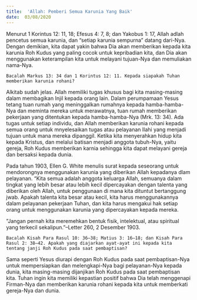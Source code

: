 ```yaml
---
title:  'Allah: Pemberi Semua Karunia Yang Baik'
date:  03/08/2020
---
```


Menurut 1 Korintus 12: 11, 18; Efesus 4: 7, 8; dan Yakobus 1: 17, Allah adlah pencetus semua karunia, dan “setiap karunia sempurna” datang dari-Nya. Dengan demikian, kita dapat yakin bahwa Dia akan memberikan kepada kita karunia Roh Kudus yang paling cocok untuk kepribadian kita, dan Dia akan menggunakan keterampilan kita untuk melayani tujuan-Nya dan memuliakan nama-Nya.

`Bacalah Markus 13: 34 dan 1 Korintus 12: 11. Kepada siapakah Tuhan memberikan karunia rohani?`

Alkitab sudah jelas. Allah memiliki tugas khusus bagi kita masing-masing dalam membagikan Injil kepada orang lain. Dalam perumpamaan Yesus tetang tuan rumah yang meninggalkan rumahnya kepada hamba-hamba-Nya dan meminta mereka untuk merawatnya, tuan rumah memberikan pekerjaan yang ditentukan kepada hamba-hamba-Nya (Mrk. 13: 34). Ada tugas untuk setiap individu, dan Allah memberikan karunia rohani kepada semua orang untuk mnyelesaikan tugas atau pelayanan Ilahi yang menjadi tujuan untuk mana mereka dipanggil. Ketika kita menyerahkan hidup kita kepada Kristus, dan melalui batisan menjadi anggota tubuh-Nya, yaitu gereja, Roh Kudus memberikan karnia sehingga kita dapat melayani gereja dan bersaksi kepada dunia.

Pada tahun 1903, Ellen G. White menulis surat kepada seseorang untuk mendorongnya menggunakan karunia yang diberikan Allah kepadanya dlam pelayanan. “Kita semua adalah anggota keluarga Allah, semuanya dalam tingkat yang lebih besar atau lebih kecil dipercayakan dengan talenta yang diberikan oleh Allah, untuk penggunaan di mana kita dituntut bertanggung jwab. Apakah talenta kita besar atau kecil, kita harus menggunakannya dalam pelayanan pekerjaan Tuhan, dan kita harus mengakui hak setiap orang untuk menggunakan karunia yang dipercayakan kepada mereka.

”Jangan pernah kita meremehkan bentuk fisik, intelektual, atau spiritual yang terkecil sekalipun.”–Letter 260, 2 Desember 1903.

`Bacalah Kisah Para Rasul 10: 36–38; Matius 3: 16–18; dan Kisah Para Rasul 2: 38–42. Apakah yang diajarkan ayat-ayat ini kepada kita tentang janji Roh Kudus pada saat pembaptisan?`

Sama seperti Yesus diurapi dengan Roh Kudus pada saat pembaptisan-Nya untuk mempersiapkan dan melengkapi-Nya bagi pelayanan-Nya kepada dunia, kita masing-masing dijanjikan Roh Kudus pada saat pembaptisan kita. Tuhan ingin kita memiliki kepastian positif bahwa Dia telah menggenapi Firman-Nya dan memberikan karunia rohani kepada kita untuk memberkati gereja-Nya dan dunia.